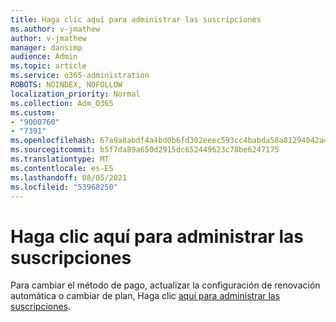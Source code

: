 ```yaml
---
title: Haga clic aquí para administrar las suscripciones
ms.author: v-jmathew
author: v-jmathew
manager: dansimp
audience: Admin
ms.topic: article
ms.service: o365-administration
ROBOTS: NOINDEX, NOFOLLOW
localization_priority: Normal
ms.collection: Adm_O365
ms.custom:
- "9000760"
- "7391"
ms.openlocfilehash: 67a9a8abdf4a4bd0b6fd302eeec593cc4babda58a81294042a4644eeb2a0b2aa
ms.sourcegitcommit: b5f7da89a650d2915dc652449623c78be6247175
ms.translationtype: MT
ms.contentlocale: es-ES
ms.lasthandoff: 08/05/2021
ms.locfileid: "53968250"
---
```

# <a name="click-here-to-manage-your-subscriptions"></a>Haga clic aquí para administrar las suscripciones

Para cambiar el método de pago, actualizar la configuración de renovación automática o cambiar de plan, Haga clic [aquí para administrar las suscripciones](https://portal.office.com/AdminPortal/Home#/subscriptions).
